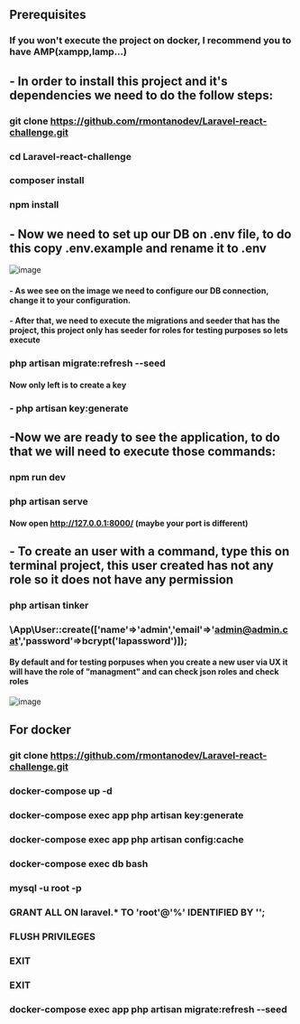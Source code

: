 ## Prerequisites
### If you won't execute the project on docker, I recommend you to have AMP(xampp,lamp...)

## - In order to install this project and it's dependencies we need to do the follow steps:

### git clone https://github.com/rmontanodev/Laravel-react-challenge.git
### cd Laravel-react-challenge
### composer install
### npm install

## - Now we need to set up our DB on .env file, to do this copy .env.example and rename it to .env
![image](https://user-images.githubusercontent.com/34578888/112130865-34798a80-8bc9-11eb-98ef-0de97afef9a6.png)
#### - As wee see on the image we need to configure our DB connection, change it to your configuration.

#### - After that, we need to execute the migrations and seeder that has the project, this project only has seeder for roles for testing purposes so lets execute

### php artisan migrate:refresh --seed

#### Now only left is to create a key
### - php artisan key:generate

## -Now we are ready to see the application, to do that we will need to execute those commands:
### npm run dev
### php artisan serve

#### Now open http://127.0.0.1:8000/ (maybe your port is different)

## - To create an user with a command, type this on terminal project, this user created has not any role so it does not have any permission

### php artisan tinker
### \App\User::create(['name'=>'admin','email'=>'admin@admin.cat','password'=>bcrypt('lapassword')]);

#### By default and for testing porpuses when you create a new user via UX it will have the role of "managment" and can check json roles and check roles
![image](https://user-images.githubusercontent.com/34578888/112132890-64c22880-8bcb-11eb-8da5-db1ecc57ea63.png)

## For docker
### git clone https://github.com/rmontanodev/Laravel-react-challenge.git
### docker-compose up -d
### docker-compose exec app php artisan key:generate
### docker-compose exec app php artisan config:cache
### docker-compose exec db bash
### mysql -u root -p
### GRANT ALL ON laravel.* TO 'root'@'%' IDENTIFIED BY '';
### FLUSH PRIVILEGES
### EXIT
### EXIT
### docker-compose exec app php artisan migrate:refresh --seed
